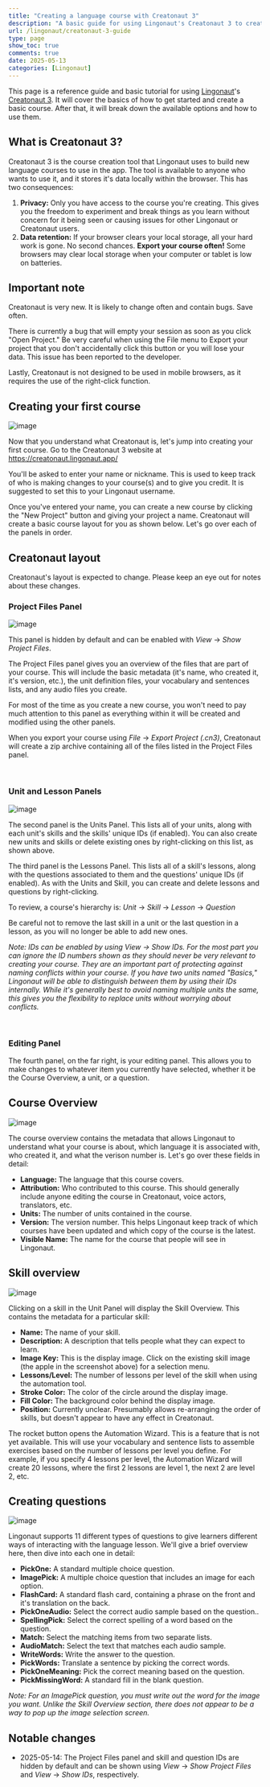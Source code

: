```yaml
---
title: "Creating a language course with Creatonaut 3"
description: "A basic guide for using Lingonaut's Creatonaut 3 to create language courses."
url: /lingonaut/creatonaut-3-guide
type: page
show_toc: true
comments: true
date: 2025-05-13
categories: [Lingonaut]
---
```

<style>
table {
    margin: auto;
}
table, th, td {
    border: 1px solid silver;
}
th, td {
    padding: 0px 5px;
}

.reference-container {
    display: flex;
    flex-direction: row;
    flex-wrap: wrap;
    justify-content: center;
}
.reference-table {
    margin: 10px;
    display: block;
    flex-grow: 0;
    flex-shrink: 0;
}
.reference-table table {
    width: 300px;
}
.reference-table h3 {
    text-align: center;
}
</style>
<article>

This page is a reference guide and basic tutorial for using [Lingonaut][lingonaut]'s [Creatonaut 3][creatonaut]. It will cover the basics of how to get started and create a basic course. After that, it will break down the available options and how to use them.

<div id="toc"></div>

## What is Creatonaut 3?

Creatonaut 3 is the course creation tool that Lingonaut uses to build new language courses to use in the app. The tool is available to anyone who wants to use it, and it stores it's data locally within the browser. This has two consequences:

1. **Privacy:** Only you have access to the course you're creating. This gives you the freedom to experiment and break things as you learn without concern for it being seen or causing issues for other Lingonaut or Creatonaut users.
2. **Data retention:** If your browser clears your local storage, all your hard work is gone. No second chances. **Export your course often!** Some browsers may clear local storage when your computer or tablet is low on batteries.

## Important note

Creatonaut is very new. It is likely to change often and contain bugs. Save often.

There is currently a bug that will empty your session as soon as you click "Open Project." Be very careful when using the File menu to Export your project that you don't accidentally click this button or you will lose your data. This issue has been reported to the developer.

Lastly, Creatonaut is not designed to be used in mobile browsers, as it requires the use of the right-click function.

## Creating your first course

![image](/img/posts/lingonaut/welcome-to-creatonaut.png)

Now that you understand what Creatonaut is, let's jump into creating your first course. Go to the Creatonaut 3 website at https://creatonaut.lingonaut.app/

You'll be asked to enter your name or nickname. This is used to keep track of who is making changes to your course(s) and to give you credit. It is suggested to set this to your Lingonaut username.

Once you've entered your name, you can create a new course by clicking the "New Project" button and giving your project a name. Creatonaut will create a basic course layout for you as shown below. Let's go over each of the panels in order.

## Creatonaut layout

Creatonaut's layout is expected to change. Please keep an eye out for notes about these changes.

### Project Files Panel

![image](/img/posts/lingonaut/course-overview.png)

This panel is hidden by default and can be enabled with *View* &rarr; *Show Project Files*.

The Project Files panel gives you an overview of the files that are part of your course. This will include the basic metadata (it's name, who created it, it's version, etc.), the unit definition files, your vocabulary and sentences lists, and any audio files you create.

For most of the time as you create a new course, you won't need to pay much attention to this panel as everything within it will be created and modified using the other panels.

When you export your course using *File* &rarr; *Export Project (.cn3)*, Creatonaut will create a zip archive containing all of the files listed in the Project Files panel.

&nbsp;

### Unit and Lesson Panels

![image](/img/posts/lingonaut/create-a-unit.png)

The second panel is the Units Panel. This lists all of your units, along with each unit's skills and the skills' unique IDs (if enabled). You can also create new units and skills or delete existing ones by right-clicking on this list, as shown above.

The third panel is the Lessons Panel. This lists all of a skill's lessons, along with the questions associated to them and the questions' unique IDs (if enabled). As with the Units and Skill, you can create and delete lessons and questions by right-clicking.



To review, a course's hierarchy is: *Unit* &rarr; *Skill* &rarr; *Lesson* &rarr; *Question*

Be careful not to remove the last skill in a unit or the last question in a lesson, as you will no longer be able to add new ones.

*Note: IDs can be enabled by using _View_ &rarr; _Show IDs_. For the most part you can ignore the ID numbers shown as they should never be very relevant to creating your course. They are an important part of protecting against naming conflicts within your course. If you have two units named "Basics," Lingonaut will be able to distinguish between them by using their IDs internally. While it's generally best to avoid naming multiple units the same, this gives you the flexibility to replace units without worrying about conflicts.*

&nbsp;

### Editing Panel

The fourth panel, on the far right, is your editing panel. This allows you to make changes to whatever item you currently have selected, whether it be the Course Overview, a unit, or a question.

## Course Overview

![image](/img/posts/lingonaut/course-overview.png)

The course overview contains the metadata that allows Lingonaut to understand what your course is about, which language it is associated with, who created it, and what the verison number is. Let's go over these fields in detail:

* **Language:** The language that this course covers.
* **Attribution:** Who contributed to this course. This should generally include anyone editing the course in Creatonaut, voice actors, translators, etc.
* **Units:** The number of units contained in the course.
* **Version:** The version number. This helps Lingonaut keep track of which courses have been updated and which copy of the course is the latest.
* **Visible Name:** The name for the course that people will see in Lingonaut.

## Skill overview

![image](/img/posts/lingonaut/unit-overview.png)

Clicking on a skill in the Unit Panel will display the Skill Overview. This contains the metadata for a particular skill:

* **Name:** The name of your skill.
* **Description:** A description that tells people what they can expect to learn.
* **Image Key:** This is the display image. Click on the existing skill image (the apple in the screenshot above) for a selection menu.
* **Lessons/Level:** The number of lessons per level of the skill when using the automation tool.
* **Stroke Color:** The color of the circle around the display image.
* **Fill Color:** The background color behind the display image.
* **Position:** Currently unclear. Presumably allows re-arranging the order of skills, but doesn't appear to have any effect in Creatonaut.

The rocket button opens the Automation Wizard. This is a feature that is not yet available. This will use your vocabulary and sentence lists to assemble exercises based on the number of lessons per level you define. For example, if you specify 4 lessons per level, the Automation Wizard will create 20 lessons, where the first 2 lessons are level 1, the next 2 are level 2, etc.

## Creating questions

![image](/img/posts/lingonaut/new-question.png)

Lingonaut supports 11 different types of questions to give learners different ways of interacting with the language lesson. We'll give a brief overview here, then dive into each one in detail:

* **PickOne:** A standard multiple choice question.
* **ImagePick:** A multiple choice question that includes an image for each option.
* **FlashCard:** A standard flash card, containing a phrase on the front and it's translation on the back.
* **PickOneAudio:** Select the correct audio sample based on the question..
* **SpellingPick:** Select the correct spelling of a word based on the question.
* **Match:** Select the matching items from two separate lists.
* **AudioMatch:** Select the text that matches each audio sample.
* **WriteWords:** Write the answer to the question.
* **PickWords:** Translate a sentence by picking the correct words.
* **PickOneMeaning:** Pick the correct meaning based on the question.
* **PickMissingWord:** A standard fill in the blank question.

*Note: For an ImagePick question, you must write out the word for the image you want. Unlike the Skill Overview section, there does not appear to be a way to pop up the image selection screen.*

## Notable changes

* 2025-05-14: The Project Files panel and skill and question IDs are hidden by default and can be shown using *View* &rarr; *Show Project Files* and *View* &rarr; *Show IDs*, respectively.

</article>

[lingonaut]: https://lingonaut.app
[creatonaut]: https://creatonaut.lingonaut.app/